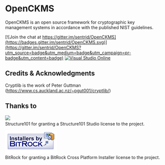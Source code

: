 # OpenCKMS

OpenCKMS is an open source framework for cryptographic key management systems in accordance with the published NIST guidelines.

[![Join the chat at https://gitter.im/sentrid/OpenCKMS](https://badges.gitter.im/sentrid/OpenCKMS.svg)](https://gitter.im/sentrid/OpenCKMS?utm_source=badge&utm_medium=badge&utm_campaign=pr-badge&utm_content=badge)
[![Visual Studio Online](https://img.shields.io/vso/build/larsbrinkhoff/953a34b9-5966-4923-a48a-c41874cfb5f5/1.svg)](https://img.shields.io/vso/build/sentrid/b8f279b2-4fe0-4ddf-ac35-fea0e12f383b/22)




## Credits & Acknowledgments
Cryptlib is the work of Peter Guttman (https://www.cs.auckland.ac.nz/~pgut001/cryptlib/)

## Thanks to

<a href="http://structure101.com"><img src="http://structure101.com/images/s101_170.png" /></a><br>
Structure101 for granting a Structure101 Studio license to the project. 

<a href="http://bitrock.com"><img src="https://github.com/sentrid/OpenCKMS/blob/master/installersby_tiny.png?raw=true" /></a><br>
BitRock for granting a BitRock Cross Platform Installer license to the project.
